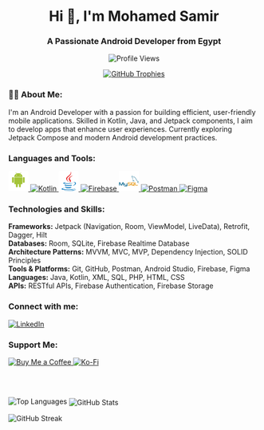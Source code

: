 <h1 align="center">Hi 👋, I'm Mohamed Samir</h1>
<h3 align="center">A Passionate Android Developer from Egypt</h3>

<p align="center">
  <img src="https://komarev.com/ghpvc/?username=mohamedsamirmo&label=Profile%20views&color=0e75b6&style=flat" alt="Profile Views"/>
</p>

<p align="center">
  <a href="https://github.com/ryo-ma/github-profile-trophy">
    <img src="https://github-profile-trophy.vercel.app/?username=mohamedsamirmo" alt="GitHub Trophies" />
  </a>
</p>

<h3 align="left">👨‍💻 About Me:</h3>
<p align="left">
  I'm an Android Developer with a passion for building efficient, user-friendly mobile applications. Skilled in Kotlin, Java, and Jetpack components, I aim to develop apps that enhance user experiences. Currently exploring Jetpack Compose and modern Android development practices.
</p>

<h3 align="left">Languages and Tools:</h3>
<p align="left">
  <a href="https://developer.android.com" target="_blank" rel="noreferrer">
    <img src="https://raw.githubusercontent.com/devicons/devicon/master/icons/android/android-original-wordmark.svg" alt="Android" width="40" height="40"/>
  </a>
  <a href="https://kotlinlang.org" target="_blank" rel="noreferrer">
    <img src="https://www.vectorlogo.zone/logos/kotlinlang/kotlinlang-icon.svg" alt="Kotlin" width="40" height="40"/>
  </a>
  <a href="https://www.java.com" target="_blank" rel="noreferrer">
    <img src="https://raw.githubusercontent.com/devicons/devicon/master/icons/java/java-original.svg" alt="Java" width="40" height="40"/>
  </a>
  <a href="https://firebase.google.com/" target="_blank" rel="noreferrer">
    <img src="https://www.vectorlogo.zone/logos/firebase/firebase-icon.svg" alt="Firebase" width="40" height="40"/>
  </a>
  <a href="https://www.mysql.com/" target="_blank" rel="noreferrer">
    <img src="https://raw.githubusercontent.com/devicons/devicon/master/icons/mysql/mysql-original-wordmark.svg" alt="MySQL" width="40" height="40"/>
  </a>
  <a href="https://www.postman.com" target="_blank" rel="noreferrer">
    <img src="https://www.vectorlogo.zone/logos/getpostman/getpostman-icon.svg" alt="Postman" width="40" height="40"/>
  </a>
  <a href="https://www.figma.com/" target="_blank" rel="noreferrer">
    <img src="https://www.vectorlogo.zone/logos/figma/figma-icon.svg" alt="Figma" width="40" height="40"/>
  </a>
</p>

<h3 align="left">Technologies and Skills:</h3>
<p align="left">
  <strong>Frameworks:</strong> Jetpack (Navigation, Room, ViewModel, LiveData), Retrofit, Dagger, Hilt <br/>
  <strong>Databases:</strong> Room, SQLite, Firebase Realtime Database <br/>
  <strong>Architecture Patterns:</strong> MVVM, MVC, MVP, Dependency Injection, SOLID Principles <br/>
  <strong>Tools & Platforms:</strong> Git, GitHub, Postman, Android Studio, Firebase, Figma <br/>
  <strong>Languages:</strong> Java, Kotlin, XML, SQL, PHP, HTML, CSS <br/>
  <strong>APIs:</strong> RESTful APIs, Firebase Authentication, Firebase Storage <br/>
</p>

<h3 align="left">Connect with me:</h3>
<p align="left">
  <a href="https://www.linkedin.com/in/mohamed-samir-1404441a4" target="_blank">
    <img src="https://raw.githubusercontent.com/rahuldkjain/github-profile-readme-generator/master/src/images/icons/Social/linked-in-alt.svg" alt="LinkedIn" height="30" width="40"/>
  </a>
</p>

<h3 align="left">Support Me:</h3>
<p>
  <a href="https://www.buymeacoffee.com/IceLatte">
    <img src="https://cdn.buymeacoffee.com/buttons/v2/default-yellow.png" height="50" width="210" alt="Buy Me a Coffee" />
  </a>
  <a href="https://ko-fi.com/frenchCoffee">
    <img src="https://cdn.ko-fi.com/cdn/kofi3.png?v=3" height="50" width="210" alt="Ko-Fi" />
  </a>
</p>
<br/><br/>

<p><img align="left" src="https://github-readme-stats.vercel.app/api/top-langs?username=mohamedsamirmo&show_icons=true&locale=en&layout=compact" alt="Top Languages" /></p>
<p>&nbsp;<img align="center" src="https://github-readme-stats.vercel.app/api?username=mohamedsamirmo&show_icons=true&locale=en" alt="GitHub Stats" /></p>
<p><img align="center" src="https://github-readme-streak-stats.herokuapp.com/?user=mohamedsamirmo&" alt="GitHub Streak" /></p>
